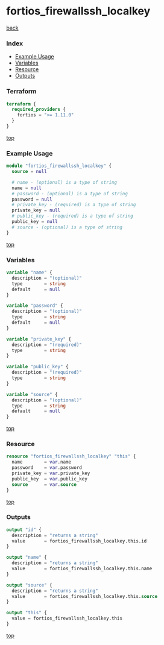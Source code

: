 # fortios_firewallssh_localkey

[back](../fortios.md)

### Index

- [Example Usage](#example-usage)
- [Variables](#variables)
- [Resource](#resource)
- [Outputs](#outputs)

### Terraform

```terraform
terraform {
  required_providers {
    fortios = ">= 1.11.0"
  }
}
```

[top](#index)

### Example Usage

```terraform
module "fortios_firewallssh_localkey" {
  source = null

  # name - (optional) is a type of string
  name = null
  # password - (optional) is a type of string
  password = null
  # private_key - (required) is a type of string
  private_key = null
  # public_key - (required) is a type of string
  public_key = null
  # source - (optional) is a type of string
}
```

[top](#index)

### Variables

```terraform
variable "name" {
  description = "(optional)"
  type        = string
  default     = null
}

variable "password" {
  description = "(optional)"
  type        = string
  default     = null
}

variable "private_key" {
  description = "(required)"
  type        = string
}

variable "public_key" {
  description = "(required)"
  type        = string
}

variable "source" {
  description = "(optional)"
  type        = string
  default     = null
}
```

[top](#index)

### Resource

```terraform
resource "fortios_firewallssh_localkey" "this" {
  name        = var.name
  password    = var.password
  private_key = var.private_key
  public_key  = var.public_key
  source      = var.source
}
```

[top](#index)

### Outputs

```terraform
output "id" {
  description = "returns a string"
  value       = fortios_firewallssh_localkey.this.id
}

output "name" {
  description = "returns a string"
  value       = fortios_firewallssh_localkey.this.name
}

output "source" {
  description = "returns a string"
  value       = fortios_firewallssh_localkey.this.source
}

output "this" {
  value = fortios_firewallssh_localkey.this
}
```

[top](#index)
